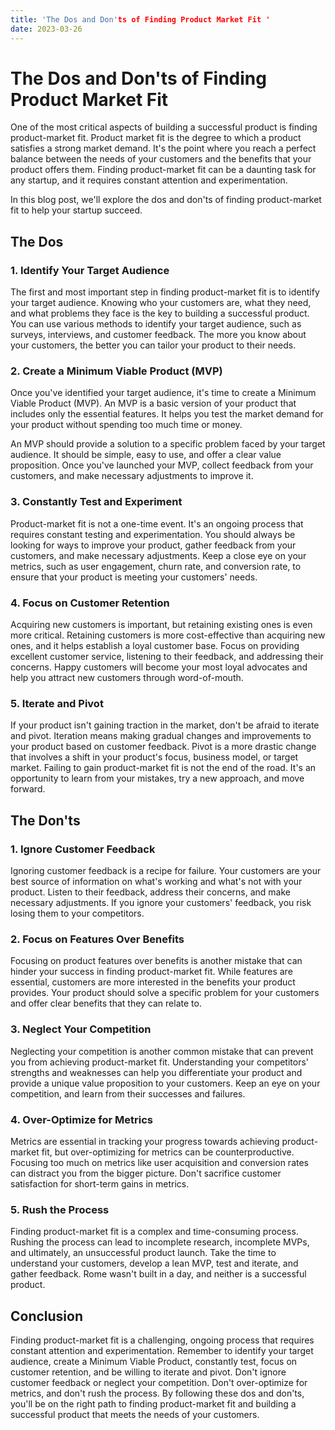 ```yaml
---
title: 'The Dos and Don'ts of Finding Product Market Fit '
date: 2023-03-26
---
```


# The Dos and Don'ts of Finding Product Market Fit

One of the most critical aspects of building a successful product is finding product-market fit. Product market fit is the degree to which a product satisfies a strong market demand. It's the point where you reach a perfect balance between the needs of your customers and the benefits that your product offers them. Finding product-market fit can be a daunting task for any startup, and it requires constant attention and experimentation. 

In this blog post, we'll explore the dos and don'ts of finding product-market fit to help your startup succeed.

## The Dos

### 1. Identify Your Target Audience

The first and most important step in finding product-market fit is to identify your target audience. Knowing who your customers are, what they need, and what problems they face is the key to building a successful product. You can use various methods to identify your target audience, such as surveys, interviews, and customer feedback. The more you know about your customers, the better you can tailor your product to their needs.

### 2. Create a Minimum Viable Product (MVP)

Once you've identified your target audience, it's time to create a Minimum Viable Product (MVP). An MVP is a basic version of your product that includes only the essential features. It helps you test the market demand for your product without spending too much time or money.

An MVP should provide a solution to a specific problem faced by your target audience. It should be simple, easy to use, and offer a clear value proposition. Once you've launched your MVP, collect feedback from your customers, and make necessary adjustments to improve it.

### 3. Constantly Test and Experiment

Product-market fit is not a one-time event. It's an ongoing process that requires constant testing and experimentation. You should always be looking for ways to improve your product, gather feedback from your customers, and make necessary adjustments. Keep a close eye on your metrics, such as user engagement, churn rate, and conversion rate, to ensure that your product is meeting your customers' needs.

### 4. Focus on Customer Retention

Acquiring new customers is important, but retaining existing ones is even more critical. Retaining customers is more cost-effective than acquiring new ones, and it helps establish a loyal customer base. Focus on providing excellent customer service, listening to their feedback, and addressing their concerns. Happy customers will become your most loyal advocates and help you attract new customers through word-of-mouth.

### 5. Iterate and Pivot

If your product isn't gaining traction in the market, don't be afraid to iterate and pivot. Iteration means making gradual changes and improvements to your product based on customer feedback. Pivot is a more drastic change that involves a shift in your product's focus, business model, or target market. Failing to gain product-market fit is not the end of the road. It's an opportunity to learn from your mistakes, try a new approach, and move forward.

## The Don'ts

### 1. Ignore Customer Feedback

Ignoring customer feedback is a recipe for failure. Your customers are your best source of information on what's working and what's not with your product. Listen to their feedback, address their concerns, and make necessary adjustments. If you ignore your customers' feedback, you risk losing them to your competitors.

### 2. Focus on Features Over Benefits

Focusing on product features over benefits is another mistake that can hinder your success in finding product-market fit. While features are essential, customers are more interested in the benefits your product provides. Your product should solve a specific problem for your customers and offer clear benefits that they can relate to.

### 3. Neglect Your Competition

Neglecting your competition is another common mistake that can prevent you from achieving product-market fit. Understanding your competitors' strengths and weaknesses can help you differentiate your product and provide a unique value proposition to your customers. Keep an eye on your competition, and learn from their successes and failures.

### 4. Over-Optimize for Metrics

Metrics are essential in tracking your progress towards achieving product-market fit, but over-optimizing for metrics can be counterproductive. Focusing too much on metrics like user acquisition and conversion rates can distract you from the bigger picture. Don't sacrifice customer satisfaction for short-term gains in metrics.

### 5. Rush the Process

Finding product-market fit is a complex and time-consuming process. Rushing the process can lead to incomplete research, incomplete MVPs, and ultimately, an unsuccessful product launch. Take the time to understand your customers, develop a lean MVP, test and iterate, and gather feedback. Rome wasn't built in a day, and neither is a successful product.

## Conclusion

Finding product-market fit is a challenging, ongoing process that requires constant attention and experimentation. Remember to identify your target audience, create a Minimum Viable Product, constantly test, focus on customer retention, and be willing to iterate and pivot. Don't ignore customer feedback or neglect your competition. Don't over-optimize for metrics, and don't rush the process. By following these dos and don'ts, you'll be on the right path to finding product-market fit and building a successful product that meets the needs of your customers.
